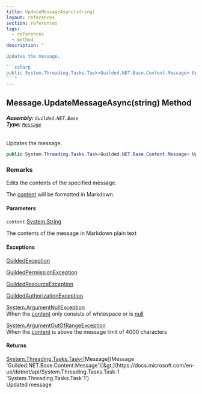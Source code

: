```yaml
---
title: UpdateMessageAsync(string)
layout: references
section: references
tags:
  - references
  - method
description: "

Updates the message.

```csharp
public System.Threading.Tasks.Task<Guilded.NET.Base.Content.Message> UpdateMessageAsync(string content);
```"
---
```


## Message.UpdateMessageAsync(string) Method
###### **Assembly:** `Guilded.NET.Base`<br/>**Type:** [`Message`](Message 'Guilded.NET.Base.Content.Message')

Updates the message.

```csharp
public System.Threading.Tasks.Task<Guilded.NET.Base.Content.Message> UpdateMessageAsync(string content);
```

### Remarks
  
Edits the contents of the specified message.  
  
The [content](Message.UpdateMessageAsync(string)#Guilded.NET.Base.Content.Message.UpdateMessageAsync(string).content 'Guilded.NET.Base.Content.Message.UpdateMessageAsync(string).content') will be formatted in Markdown.
#### Parameters

<a name='Guilded.NET.Base.Content.Message.UpdateMessageAsync(string).content'></a>

`content` [System.String](https://docs.microsoft.com/en-us/dotnet/api/System.String 'System.String')

The contents of the message in Markdown plain text

#### Exceptions

[GuildedException](GuildedException 'Guilded.NET.Base.GuildedException')

[GuildedPermissionException](GuildedPermissionException 'Guilded.NET.Base.GuildedPermissionException')

[GuildedResourceException](GuildedResourceException 'Guilded.NET.Base.GuildedResourceException')

[GuildedAuthorizationException](GuildedAuthorizationException 'Guilded.NET.Base.GuildedAuthorizationException')

[System.ArgumentNullException](https://docs.microsoft.com/en-us/dotnet/api/System.ArgumentNullException 'System.ArgumentNullException')  
When the [content](Message.UpdateMessageAsync(string)#Guilded.NET.Base.Content.Message.UpdateMessageAsync(string).content 'Guilded.NET.Base.Content.Message.UpdateMessageAsync(string).content') only consists of whitespace or is [null](https://docs.microsoft.com/en-us/dotnet/csharp/language-reference/keywords/null 'https://docs.microsoft.com/en-us/dotnet/csharp/language-reference/keywords/null')

[System.ArgumentOutOfRangeException](https://docs.microsoft.com/en-us/dotnet/api/System.ArgumentOutOfRangeException 'System.ArgumentOutOfRangeException')  
When the [content](Message.UpdateMessageAsync(string)#Guilded.NET.Base.Content.Message.UpdateMessageAsync(string).content 'Guilded.NET.Base.Content.Message.UpdateMessageAsync(string).content') is above the message limit of 4000 characters

#### Returns
[System.Threading.Tasks.Task&lt;](https://docs.microsoft.com/en-us/dotnet/api/System.Threading.Tasks.Task-1 'System.Threading.Tasks.Task`1')[Message](Message 'Guilded.NET.Base.Content.Message')[&gt;](https://docs.microsoft.com/en-us/dotnet/api/System.Threading.Tasks.Task-1 'System.Threading.Tasks.Task`1')  
Updated message
